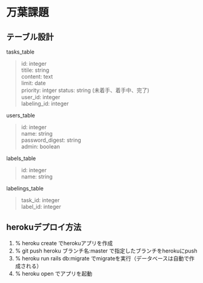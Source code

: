 # 万葉課題

## テーブル設計

tasks_table
>id: integer  
>titile: string  
>content: text  
>limit: date  
>priority: intger
>status: string (未着手、着手中、完了)  
>user_id: integer  
>labeling_id: integer  

users_table
>id: integer  
>name: string  
>password_digest: string  
>admin: boolean  

labels_table
>id: integer  
>name: string  

labelings_table
>task_id: integer  
>label_id: integer  

## herokuデプロイ方法  
1. % heroku create でherokuアプリを作成  
2. % git push heroku ブランチ名:master で指定したブランチをherokuにpush  
3. % heroku run rails db:migrate でmigrateを実行（データベースは自動で作成される）  
4. % heroku open でアプリを起動